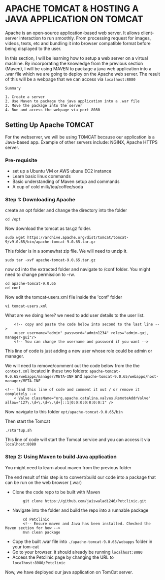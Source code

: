 # APACHE TOMCAT & HOSTING A JAVA APPLICATION ON TOMCAT

Apache is an open-source application-based web server. It allows client-server interaction to run smoothly. From processing request for images, videos, texts, etc and bundling it into browser compatible format before being displayed to the user.

In this section, I will be learning how to setup a web server on a virtual machine. By incorporating the knowledge from the previous section (Maven), I will be using MAVEN to package a java web application into a .war file which we are going to deploy on the Apache web server. The result of this will be a webpage that we can access via `localhost:8080`

```
Summary

1. Create a server
2. Use Maven to package the java application into a .war file
3. Move the package into the server
4. Run and access the webpage via port 8080

```

## Setting Up Apache TOMCAT

For the webserver, we will be using TOMCAT because our application is a Java-based app. Example of other servers include: NGINX, Apache HTTPS server.

### Pre-requisite

- set up a Ubuntu VM or AWS ubunu EC2 instance
- Learn basic linux commands
- Basic understanding of Maven setup and commands
- A cup of cold milk/tea/coffee/soda

### Step 1: Downloading Apache

create an opt folder and change the directory into the folder

`cd /opt`

Now download the tomcat as tar.gz folder.

`sudo wget https://archive.apache.org/dist/tomcat/tomcat-9/v9.0.65/bin/apache-tomcat-9.0.65.tar.gz`

This folder is in a somewhat zip file. We will need to unzip it.

`sudo tar -xvf apache-tomcat-9.0.65.tar.gz`

now cd into the extracted folder and navigate to /conf folder. You might need to change permission to -rw.

```
cd apache-tomcat-9.0.65
cd conf

```

Now edit the tomcat-users.xml file inside the 'conf' folder

`vi tomcat-users.xml`

What are we doing here? we need to add user details to the user list.

```
    <!-- copy and paste the code below into second to the last line -->
    <user username="admin" password="admin1234" roles="admin-gui, manager-gui"/>
    <!-- You can change the username and password if you want -->

```

This line of code is just adding a new user whose role could be admin or manager.

We will need to remove/comment out the code below from the the `context.xml` located in these two folders: `apache-tomcat-9.0.65/webapps/manager/META-INF` and `apache-tomcat-9.0.65/webapps/host-manager/META-INF`

```
<!-- find this line of code and comment it out / or remove it completely -->
    < Valve className="org.apache.catalina.valves.RemoteAddrValve" allow="127\.\d+\.\d+\.\d+|::1|0:0:0:0:0:0:0:1" />
```

Now navigate to this folder `opt/apache-tomcat-9.0.65/bin`

Then start the Tomcat

`./startup.sh`

This line of code will start the Tomcat service and you can access it via `localhost:8080`

### Step 2: Using Maven to build Java application

You might need to learn about maven from the previous folder

The end result of this step is to convert/build our code into a package that can be run on the web browser (.war)

- Clone the code repo to be built with Maven

```
        git clone https://github.com/jaiswaladi246/Petclinic.git

```

- Navigate into the folder and build the repo into a runnable package

```
        cd Petclinic
        <!-- Ensure maven and Java has been installed. Checked the Maven section for how -->
        mvn clean package

```

- Copy the built .war file into `./apache-tomcat-9.0.65/webapps` folder in your tom-cat
- Go to your browser. it should already be running `localhost:8080`
- Access the Petclinic page by changing the URL to `localhost:8080/Petclinic`

Now, we have deployed our java application on TomCat server.
